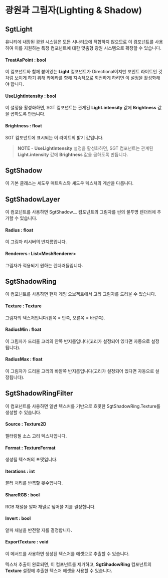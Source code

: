 # 광원과 그림자(Lighting & Shadow)

## SgtLight

유니티에 내장된 광원 시스템은 모든 시나리오에 적합하지 않으므로 이 컴포넌트를 사용하여 이를 지원하는 특정 컴포넌트에 대한 맞춤형 광원 시스템으로 확장할 수 있습니다.

#### TreatAsPoint : bool

이 컴포넌트와 함께 붙어있는 **Light** 컴포넌트가 Directional이지만 포인트 라이트인 것처럼 보이게 하기 위해 카메라를 향해 지속적으로 회전하게 하려면 이 설정을 활성화해야 합니다.

#### UseLightIntensity : bool

이 설정을 활성화하면, SGT 컴포넌트는 관계된 **Light.intensity** 값에 **Brightness** 값을 곱하도록 만듭니다.

#### Brightness : float

SGT 컴포넌트에 표시되는 이 라이트의 밝기 값입니다.

> **NOTE** - **UseLightIntensity** 설정을 활성화하면, SGT 컴포넌트는 관계된 **Light.intensity** 값에 **Brightness** 값을 곱하도록 만듭니다.

## SgtShadow

이 기본 클래스는 셰도우 매트릭스와 셰도우 텍스처의 계산을 다룹니다.

## SgtShadowLayer

이 컴포넌트를 사용하면 SgtShadow__ 컴포넌트의 그림자를 씬의 불투명 렌더러에 추가할 수 있습니다.

#### Radius : float

이 그림자 리시버의 반지름입니다.

#### Renderers : List\<MeshRenderer>

그림자가 적용되기 원하는 렌더러들입니다.

## SgtShadowRing

이 컴포넌트를 사용하면 현재 게임 오브젝트에서 고리 그림자를 드리울 수 있습니다.

#### Texture : Texture

그림자의 텍스처입니다(왼쪽 = 안쪽, 오른쪽 = 바깥쪽).

#### RadiusMin : float

이 그림자가 드리울 고리의 안쪽 반지름입니다(고리가 설정되어 있다면 자동으로 설정됩니다).

#### RadiusMax : float

이 그림자가 드리울 고리의 바깥쪽 반지름입니다(고리가 설정되어 있다면 자동으로 설정됩니다).

## SgtShadowRingFilter

이 컴포넌트를 사용하면 일반 텍스처를 기반으로 흐릿한 SgtShadowRing.Texture를 생성할 수 있습니다.

#### Source : Texture2D

필터링될 소스 고리 텍스처입니다.

#### Format : TextureFormat

생성될 텍스처의 포맷입니다.

#### Iterations : int

블러 처리를 반복할 횟수입니다.

#### ShareRGB : bool

RGB 채널을 알파 채널로 덮어쓸 지를 결정합니다.

#### Invert : bool

알파 채널을 반전할 지를 결정합니다.

#### ExportTexture : void

이 메서드를 사용하면 생성된 텍스처를 에셋으로 추출할 수 있습니다.

텍스처 추출이 완료되면, 이 컴포넌트를 제거하고, **SgtShadowRing** 컴포넌트의 **Texture** 설정에 추출한 텍스처 에셋을 사용할 수 있습니다.
